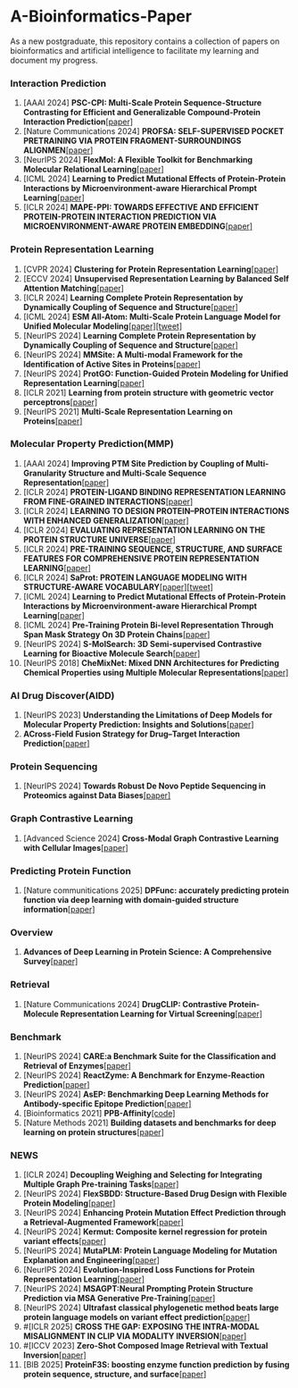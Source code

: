 # A-Bioinformatics-Paper
As a new postgraduate, this repository contains a collection of papers on bioinformatics and artificial intelligence to facilitate my learning and document my progress.
### Interaction Prediction
1. [AAAI 2024] **PSC-CPI: Multi-Scale Protein Sequence-Structure Contrasting for Efficient and Generalizable Compound-Protein Interaction Prediction**[[paper]](https://arxiv.org/pdf/2402.08198)
2. [Nature Communications 2024] **PROFSA: SELF-SUPERVISED POCKET PRETRAINING VIA PROTEIN FRAGMENT-SURROUNDINGS ALIGNMEN**[[paper]](https://arxiv.org/pdf/2310.07229)
3. [NeurIPS 2024] **FlexMol: A Flexible Toolkit for Benchmarking Molecular Relational Learning**[[paper]](https://steven51516.github.io/assets/pdf/flexmol.pdf)
4. [ICML 2024] **Learning to Predict Mutational Effects of Protein-Protein Interactions by Microenvironment-aware Hierarchical Prompt Learning**[[paper]](https://arxiv.org/pdf/2405.10348)
5. [ICLR 2024] **MAPE-PPI: TOWARDS EFFECTIVE AND EFFICIENT PROTEIN-PROTEIN INTERACTION PREDICTION VIA MICROENVIRONMENT-AWARE PROTEIN EMBEDDING**[[paper]](https://openreview.net/pdf?id=itGkF993gz)

### Protein Representation Learning
1. [CVPR 2024] **Clustering for Protein Representation Learning**[[paper]](https://arxiv.org/pdf/2404.00254)
2. [ECCV 2024] **Unsupervised Representation Learning by Balanced Self Attention Matching**[[paper]](https://www.ecva.net/papers/eccv_2024/papers_ECCV/papers/11230.pdf)
3. [ICLR 2024] **Learning Complete Protein Representation by Dynamically Coupling of Sequence and Structure**[[paper]](https://openreview.net/pdf?id=0e5uOaJxo1)
4. [ICML 2024] **ESM All-Atom: Multi-Scale Protein Language Model for Unified Molecular Modeling**[[paper]](https://arxiv.org/abs/2403.12995)[[tweet]](https://air.tsinghua.edu.cn/info/1007/2271.htm)
5. [NeurIPS 2024] **Learning Complete Protein Representation by Dynamically Coupling of Sequence and Structure**[[paper]](https://neurips.cc/virtual/2024/poster/96915)
6. [NeurIPS 2024] **MMSite: A Multi-modal Framework for the Identification of Active Sites in Proteins**[[paper]](https://openreview.net/pdf?id=XHdwlbNSVb)
7. [NeurIPS 2024] **ProtGO: Function-Guided Protein Modeling for Unified Representation Learning**[[paper]](https://openreview.net/pdf?id=0oUutV92YF)
8. [ICLR 2021] **Learning from protein structure with geometric vector perceptrons**[[paper]](https://arxiv.org/pdf/2009.01411)
9. [NeurIPS 2021] **Multi-Scale Representation Learning on Proteins**[[paper]](https://openreview.net/pdf?id=-xEk43f_EO6)
### Molecular Property Prediction(MMP)
1. [AAAI 2024] **Improving PTM Site Prediction by Coupling of Multi-Granularity Structure and Multi-Scale Sequence Representation**[[paper]](https://arxiv.org/pdf/2401.10211)
2. [ICLR 2024] **PROTEIN-LIGAND BINDING REPRESENTATION LEARNING FROM FINE-GRAINED INTERACTIONS**[[paper]](https://openreview.net/pdf?id=AXbN2qMNiW)
3. [ICLR 2024] **LEARNING TO DESIGN PROTEIN–PROTEIN INTERACTIONS WITH ENHANCED GENERALIZATION**[[paper]](https://openreview.net/pdf?id=xcMmebCT7s)
4. [ICLR 2024] **EVALUATING REPRESENTATION LEARNING ON THE PROTEIN STRUCTURE UNIVERSE**[[paper]](https://openreview.net/pdf?id=sTYuRVrdK3)
5. [ICLR 2024] **PRE-TRAINING SEQUENCE, STRUCTURE, AND SURFACE FEATURES FOR COMPREHENSIVE PROTEIN REPRESENTATION LEARNING**[[paper]](https://openreview.net/pdf?id=BEH4mGo7zP)
6. [ICLR 2024] **SaProt: PROTEIN LANGUAGE MODELING WITH STRUCTURE-AWARE VOCABULARY**[[paper]](https://openreview.net/pdf?id=6MRm3G4NiU)[[tweet]](https://blog.csdn.net/qq_61219755/article/details/144692894)
7. [ICML 2024] **Learning to Predict Mutational Effects of Protein-Protein Interactions by Microenvironment-aware Hierarchical Prompt Learning**[[paper]](https://openreview.net/pdf?id=g89jAdrnAF)
8. [ICML 2024] **Pre-Training Protein Bi-level Representation Through Span Mask Strategy On 3D Protein Chains**[[paper]](https://openreview.net/pdf?id=qY63FnLuJ1)
9. [NeurIPS 2024] **S-MolSearch: 3D Semi-supervised Contrastive Learning for Bioactive Molecule Search**[[paper]](https://arxiv.org/pdf/2409.07462)
10. [NeurIPS 2018] **CheMixNet: Mixed DNN Architectures for Predicting Chemical Properties using Multiple Molecular Representations**[[paper]](https://arxiv.org/pdf/1811.08283)
### AI Drug Discover(AIDD)
1. [NeurIPS 2023] **Understanding the Limitations of Deep Models for Molecular Property Prediction: Insights and Solutions**[[paper]](https://openreview.net/pdf?id=NLFqlDeuzt)
2. **ACross-Field Fusion Strategy for Drug–Target Interaction Prediction**[[paper]](https://arxiv.org/pdf/2405.14545)
### Protein Sequencing
1. [NeurIPS 2024] **Towards Robust De Novo Peptide Sequencing in Proteomics against Data Biases**[[paper]](https://openreview.net/pdf?id=0zfUiSX5si)
### Graph Contrastive Learning
1. [Advanced Science 2024] **Cross-Modal Graph Contrastive Learning with Cellular Images**[[paper]](https://onlinelibrary.wiley.com/doi/pdf/10.1002/advs.202404845)
### Predicting Protein Function
1. [Nature communitications 2025] **DPFunc: accurately predicting protein function via deep learning with domain-guided structure information**[[paper]](https://pubmed.ncbi.nlm.nih.gov/39746897/)
### Overview
1. **Advances of Deep Learning in Protein Science: A Comprehensive Survey**[[paper]](https://arxiv.org/pdf/2403.05314)
### Retrieval
1. [Nature Communications 2024] **DrugCLIP: Contrastive Protein-Molecule Representation Learning for Virtual Screening**[[paper]](https://proceedings.neurips.cc/paper_files/paper/2023/file/8bd31288ad8e9a31d519fdeede7ee47d-Paper-Conference.pdf)

### Benchmark
1. [NeurIPS 2024] **CARE:a Benchmark Suite for the Classification and Retrieval of Enzymes**[[paper]](https://openreview.net/pdf?id=PFwlw9bnAr)
2. [NeurIPS 2024] **ReactZyme: A Benchmark for Enzyme-Reaction Prediction**[[paper]](https://zhenglab.sjtu.edu.cn/uploadfile/ueditor/file/202410/1728892818c60954.pdf)
3. [NeurIPS 2024] **AsEP: Benchmarking Deep Learning Methods for Antibody-specific Epitope Prediction**[[paper]](https://arxiv.org/pdf/2407.18184)
4. [Bioinformatics 2021] **PPB-Affinity**[[code]](https://github.com/ChenPy00/PPB-Affinity?tab=readme-ov-file)
5. [Nature Methods 2021] **Building datasets and benchmarks for deep learning on protein structures**[[paper]](https://proceedings.neurips.cc/paper_files/paper/2023/file/b6167294ed3d6fc61e11e1592ce5cb77-Paper-Datasets_and_Benchmarks.pdf)
### NEWS
1. [ICLR 2024] **Decoupling Weighing and Selecting for Integrating Multiple Graph Pre-training Tasks**[[paper]](https://arxiv.org/pdf/2403.01400)
2. [NeurIPS 2024] **FlexSBDD: Structure-Based Drug Design with Flexible Protein Modeling**[[paper]](https://arxiv.org/pdf/2409.19645)
3. [NeurIPS 2024] **Enhancing Protein Mutation Effect Prediction through a Retrieval-Augmented Framework**[[paper]](https://openreview.net/pdf?id=LgeHswiWef)
4. [NeurIPS 2024] **Kermut: Composite kernel regression for protein variant effects**[[paper]](https://arxiv.org/pdf/2407.00002)
5. [NeurIPS 2024] **MutaPLM: Protein Language Modeling for Mutation Explanation and Engineering**[[paper]](https://arxiv.org/pdf/2410.22949)
6. [NeurIPS 2024] **Evolution-Inspired Loss Functions for Protein Representation Learning**[[paper]](https://openreview.net/pdf?id=y5L8W0KRUX)
7. [NeurIPS 2024] **MSAGPT:Neural Prompting Protein Structure Prediction via MSA Generative Pre-Training**[[paper]](https://arxiv.org/pdf/2406.05347)
8. [NeurIPS 2024] **Ultrafast classical phylogenetic method beats large protein language models on variant effect prediction**[[paper]](https://openreview.net/pdf?id=H7mENkYB2J)
9. #[ICLR 2025] **CROSS THE GAP: EXPOSING THE INTRA-MODAL MISALIGNMENT IN CLIP VIA MODALITY INVERSION**[[paper]](https://arxiv.org/pdf/2502.04263?)
10. #[ICCV 2023] **Zero-Shot Composed Image Retrieval with Textual Inversion**[[paper]](https://openaccess.thecvf.com/content/ICCV2023/papers/Baldrati_Zero-Shot_Composed_Image_Retrieval_with_Textual_Inversion_ICCV_2023_paper.pdf)
11. [BIB 2025] **ProteinF3S: boosting enzyme function prediction by fusing protein sequence, structure, and surface**[[paper]]([https://academic.oup.com/bib/article/26/1/bbae695/7942219](https://watermark.silverchair.com/bbae695.pdf?token=AQECAHi208BE49Ooan9kkhW_Ercy7Dm3ZL_9Cf3qfKAc485ysgAAA2cwggNjBgkqhkiG9w0BBwagggNUMIIDUAIBADCCA0kGCSqGSIb3DQEHATAeBglghkgBZQMEAS4wEQQM-FX4p2RSlrv52Ej-AgEQgIIDGiPbcLoCphU3udU6eB8tX7NBecx5CgCIKCTHTNAFqdYRydsHEMHDXhCvlXo4urrIpC5RxPOsUsQODj0OxUjnxJlSjvW5vSFeiQcyuLxhfxF-iDo7ruz9Em1HcjzgzeISRNMKk33f-9xtsOsxR7F7nBZBQXZuIzJ0TNg-CySLhfso1XlSasjZPFwVyv2YMOPOIz9qel4N8LQqdFfMg6QA_TuKFD1Zg_cIhCGrmXC34uKIFrjyMfsQg-uqgf5owDyvaQm-wQ4bS0zG6VAOY3CFCaYvBEcNiaiErZSFfisM5vOSKGvKv2pXW8DF0WSKF13KnH6mTIQD-gqCWRPwEKE4TRc6vPC0MjlycNVpNJfo4OOIs94tN4qjNPt-6EfYWXw-_80Qm0dfNp6gMnJA4f8j5cstXlNe7L0qkWglak78c5EOEDSj-140LiwY1pkmVrLUUh8xiuLAInVo0wiqj5RE66IxtaUcxd69hhA0hmY9Z_pRnQaMCB_N4-fQgFigmAk2FSf6V0rkfTCEURnv7a_rWOKr4wyXPnQ7stqDMEOT_39KtBjpQ3ZgKXdydyaizGcrPjSwXxIArAkkkYJWmJ8e5xdzO3OB-0yjFS_5aQsRHAtTYz2jqxVb_JA2-rYoxpp7TcEnFLcuXR5VXukzIFkbcAunZYGLM_FKOLHZQvUVYcUi_6BmnUMll2ZRjoV5jUh-lNnVOyb1oQCaIXTdO1RdZPf1rUVKMOCS60HSptGrHkKcMVtvGKB6uIbFIOBGYOaVl8HFMO8_ik-Sy4YJdqfG4mndUTNsNKSybcZoBmf2tRFuDMVzq6D6-EK6IJqkK-NkV34izl6GkgLt6Mf6ZrtkvJ564LTh-RCFcLh4XW4Oqe3H8NxaYB283yYmR8vzrZ4SYHafQQ8997Vyyu7OspDhKlQcdfH5k_OoleUTzAnLWGO2nzN02KFVpbTPrh7vvT278gZN9wW6iv_xu59PLSRYI8obzZ4zwCjK21itRfWLjzP6c0pe5BblUvZEbkIctb7JQk8RzeWYPERNMD_7w1T9LOQaerKgxs4pd9YD))
